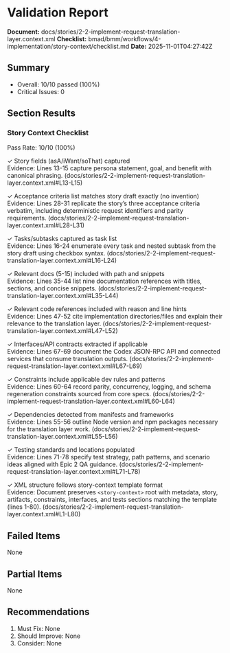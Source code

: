 # Validation Report

**Document:** docs/stories/2-2-implement-request-translation-layer.context.xml
**Checklist:** bmad/bmm/workflows/4-implementation/story-context/checklist.md
**Date:** 2025-11-01T04:27:42Z

## Summary

- Overall: 10/10 passed (100%)
- Critical Issues: 0

## Section Results

### Story Context Checklist

Pass Rate: 10/10 (100%)

✓ Story fields (asA/iWant/soThat) captured  
Evidence: Lines 13-15 capture persona statement, goal, and benefit with canonical phrasing. (docs/stories/2-2-implement-request-translation-layer.context.xml#L13-L15)

✓ Acceptance criteria list matches story draft exactly (no invention)  
Evidence: Lines 28-31 replicate the story’s three acceptance criteria verbatim, including deterministic request identifiers and parity requirements. (docs/stories/2-2-implement-request-translation-layer.context.xml#L28-L31)

✓ Tasks/subtasks captured as task list  
Evidence: Lines 16-24 enumerate every task and nested subtask from the story draft using checkbox syntax. (docs/stories/2-2-implement-request-translation-layer.context.xml#L16-L24)

✓ Relevant docs (5-15) included with path and snippets  
Evidence: Lines 35-44 list nine documentation references with titles, sections, and concise snippets. (docs/stories/2-2-implement-request-translation-layer.context.xml#L35-L44)

✓ Relevant code references included with reason and line hints  
Evidence: Lines 47-52 cite implementation directories/files and explain their relevance to the translation layer. (docs/stories/2-2-implement-request-translation-layer.context.xml#L47-L52)

✓ Interfaces/API contracts extracted if applicable  
Evidence: Lines 67-69 document the Codex JSON-RPC API and connected services that consume translation outputs. (docs/stories/2-2-implement-request-translation-layer.context.xml#L67-L69)

✓ Constraints include applicable dev rules and patterns  
Evidence: Lines 60-64 record parity, concurrency, logging, and schema regeneration constraints sourced from core specs. (docs/stories/2-2-implement-request-translation-layer.context.xml#L60-L64)

✓ Dependencies detected from manifests and frameworks  
Evidence: Lines 55-56 outline Node version and npm packages necessary for the translation layer work. (docs/stories/2-2-implement-request-translation-layer.context.xml#L55-L56)

✓ Testing standards and locations populated  
Evidence: Lines 71-78 specify test strategy, path patterns, and scenario ideas aligned with Epic 2 QA guidance. (docs/stories/2-2-implement-request-translation-layer.context.xml#L71-L78)

✓ XML structure follows story-context template format  
Evidence: Document preserves `<story-context>` root with metadata, story, artifacts, constraints, interfaces, and tests sections matching the template (lines 1-80). (docs/stories/2-2-implement-request-translation-layer.context.xml#L1-L80)

## Failed Items

None

## Partial Items

None

## Recommendations

1. Must Fix: None
2. Should Improve: None
3. Consider: None
